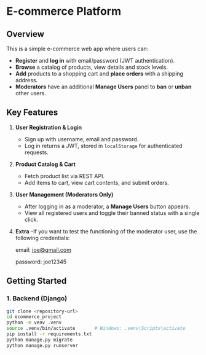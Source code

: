 # E-commerce Platform

## Overview
This is a simple e-commerce web app where users can:
- **Register** and **log in** with email/password (JWT authentication).
- **Browse** a catalog of products, view details and stock levels.
- **Add** products to a shopping cart and **place orders** with a shipping address.
- **Moderators** have an additional **Manage Users** panel to **ban** or **unban** other users.

## Key Features
1. **User Registration & Login**  
   - Sign up with username, email and password.  
   - Log in returns a JWT, stored in `localStorage` for authenticated requests.

2. **Product Catalog & Cart**  
   - Fetch product list via REST API.  
   - Add items to cart, view cart contents, and submit orders.

3. **User Management (Moderators Only)**  
   - After logging in as a moderator, a **Manage Users** button appears.  
   - View all registered users and toggle their banned status with a single click.
  
4. **Extra**
   -If you want to test the functioning of the moderator user, use the following credentials:
   
   email: joe@gmail.com
   
   password: joe12345

## Getting Started

### 1. Backend (Django)
```bash
git clone <repository-url>
cd ecommerce_project
python -m venv .venv
source .venv/bin/activate       # Windows: .venv\Scripts\activate
pip install -r requirements.txt
python manage.py migrate
python manage.py runserver
